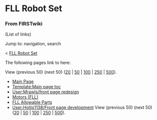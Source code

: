 

# FLL Robot Set

### From FIRSTwiki

(List of links)

Jump to: navigation, search

&lt; [FLL Robot Set](/index.php?title=FLL_Robot_Set&redirect=no "FLL Robot
Set" )  

The following pages link to here:

View (previous 50) (next 50)
([20](/index.php?title=Special:Whatlinkshere/FLL_Robot_Set&limit=20&from=0
"Special:Whatlinkshere/FLL Robot Set" ) |
[50](/index.php?title=Special:Whatlinkshere/FLL_Robot_Set&limit=50&from=0
"Special:Whatlinkshere/FLL Robot Set" ) |
[100](/index.php?title=Special:Whatlinkshere/FLL_Robot_Set&limit=100&from=0
"Special:Whatlinkshere/FLL Robot Set" ) |
[250](/index.php?title=Special:Whatlinkshere/FLL_Robot_Set&limit=250&from=0
"Special:Whatlinkshere/FLL Robot Set" ) |
[500](/index.php?title=Special:Whatlinkshere/FLL_Robot_Set&limit=500&from=0
"Special:Whatlinkshere/FLL Robot Set" )).

  * [Main Page](/index.php/Main_Page "Main Page" )
  * [Template:Main page toc](/index.php/Template:Main_page_toc "Template:Main page toc" )
  * [User:Mrawls/front page redesign](/index.php/User:Mrawls/front_page_redesign "User:Mrawls/front page redesign" )
  * [Motors (FLL)](/index.php/Motors_%28FLL%29 "Motors \(FLL\)" )
  * [FLL Allowable Parts](/index.php/FLL_Allowable_Parts "FLL Allowable Parts" )
  * [User:Hollis1138/Front page development](/index.php/User:Hollis1138/Front_page_development "User:Hollis1138/Front page development" )
View (previous 50) (next 50)
([20](/index.php?title=Special:Whatlinkshere/FLL_Robot_Set&limit=20&from=0
"Special:Whatlinkshere/FLL Robot Set" ) |
[50](/index.php?title=Special:Whatlinkshere/FLL_Robot_Set&limit=50&from=0
"Special:Whatlinkshere/FLL Robot Set" ) |
[100](/index.php?title=Special:Whatlinkshere/FLL_Robot_Set&limit=100&from=0
"Special:Whatlinkshere/FLL Robot Set" ) |
[250](/index.php?title=Special:Whatlinkshere/FLL_Robot_Set&limit=250&from=0
"Special:Whatlinkshere/FLL Robot Set" ) |
[500](/index.php?title=Special:Whatlinkshere/FLL_Robot_Set&limit=500&from=0
"Special:Whatlinkshere/FLL Robot Set" )).

